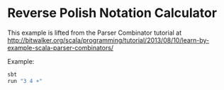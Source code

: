 # Reverse Polish Notation Calculator

This example is lifted from the Parser Combinator tutorial at
http://bitwalker.org/scala/programming/tutorial/2013/08/10/learn-by-example-scala-parser-combinators/

Example:

```scala
sbt
run "3 4 +"
```